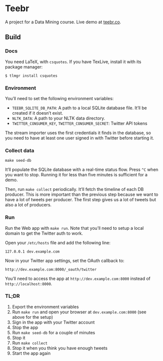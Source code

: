 # Teebr

A project for a Data Mining course. Live demo at [teebr.co](http://teebr.co).

## Build

### Docs

You need LaTeX, with `csquotes`. If you have TexLive, install it with its
package manager:

    $ tlmgr install csquotes

### Environment

You’ll need to set the following environment variables:

* `TEEBR_SQLITE_DB_PATH`: A path to a local SQLite database file. It’ll be
  created if it doesn’t exist.
* `NLTK_DATA`: A path to your NLTK data directory.
* `TWITTER_CONSUMER_KEY`, `TWITTER_CONSUMER_SECRET`: Twitter API tokens

The stream importer uses the first credentials it finds in the database, so you
need to have at least one user signed in with Twitter before starting it.

### Collect data

    make seed-db

It’ll populate the SQLite database with a real-time status flow. Press `^C`
when you want to stop. Running it for less than five minutes is sufficient for
a demo.

Then, run `make collect` periodically. It’ll fetch the timeline of each DB
producer. This is more important than the previous step because we want to have
a lot of tweets per producer. The first step gives us a lot of tweets but also
a lot of producers.

### Run

Run the Web app with `make run`. Note that you’ll need to setup a local domain
to get the Twitter auth to work.

Open your `/etc/hosts` file and add the following line:

    127.0.0.1 dev.example.com

Now in your Twitter app settings, set the OAuth callback to:

    http://dev.example.com:8000/_oauth/twitter

You’ll need to access the app at `http://dev.example.com:8000` instead of
`http://localhost:8000`.

### TL;DR

1. Export the environment variables
2. Run `make run` and open your browser at `dev.example.com:8000` (see above
   for the setup)
3. Sign in the app with your Twitter account
4. Stop the app
5. Run `make seed-db` for a couple of minutes
6. Stop it
7. Run `make collect`
8. Stop it when you think you have enough tweets
9. Start the app again
